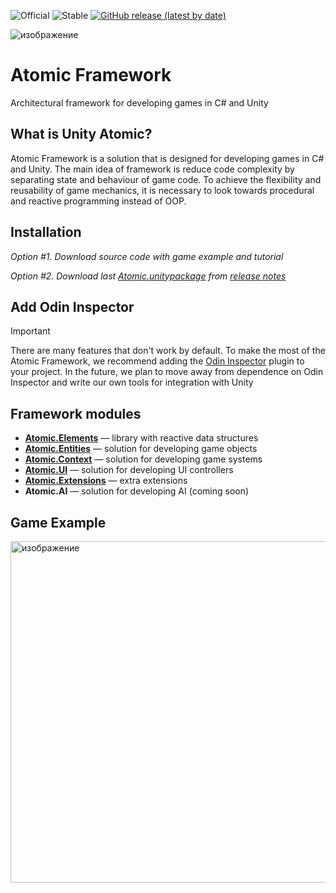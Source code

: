 ![Official](https://img.shields.io/badge/official-1D79AC)
![Stable](https://img.shields.io/badge/stable-5FBA27)
[![GitHub release (latest by date)](https://img.shields.io/github/v/release/starkre22/Atomic?color=red)](https://github.com/starkre22/Atomic/releases)

![изображение](https://github.com/user-attachments/assets/bd9b13da-fed3-41dc-b84e-ef87b3301dfa)
# Atomic Framework
Architectural framework for developing games in C# and Unity

What is Unity Atomic?
---
Atomic Framework is a solution that is designed for developing games in C# and Unity. The main idea of framework is reduce code complexity by separating state and behaviour of game code. To achieve the flexibility and reusability of game mechanics, it is necessary to look towards procedural and reactive programming instead of OOP.

## Installation

_Option #1. Download source code with game example and tutorial_

_Option #2. Download last [Atomic.unitypackage](https://github.com/StarKRE22/Atomic/releases/download/v.1.0/Atomic.unitypackage) from [release notes](https://github.com/StarKRE22/Atomic/releases)_ 

## Add Odin Inspector
> [!IMPORTANT]
> There are many features that don't work by default. To make the most of the Atomic Framework, we recommend adding the [Odin Inspector](https://assetstore.unity.com/packages/tools/utilities/odin-inspector-and-serializer-89041) plugin to your project. In the future, we plan to move away from dependence on Odin Inspector and write our own tools for integration with Unity

## Framework modules
- **[Atomic.Elements](https://github.com/StarKRE22/Atomic/tree/main/Assets/Plugins/Atomic/Elements)** — library with reactive data structures
- **[Atomic.Entities](https://github.com/StarKRE22/Atomic/tree/main/Assets/Plugins/Atomic/Entities)** — solution for developing game objects
- **[Atomic.Context](https://github.com/StarKRE22/Atomic/tree/main/Assets/Plugins/Atomic/Context)** — solution for developing game systems
- **[Atomic.UI](https://github.com/StarKRE22/Atomic/tree/main/Assets/Plugins/Atomic/UI)** — solution for developing UI controllers
- **[Atomic.Extensions](https://github.com/StarKRE22/Atomic/tree/main/Assets/Plugins/Atomic/Extensions)** — extra extensions
- **Atomic.AI** — solution for developing AI (coming soon)

## Game Example
<img width="546" alt="изображение" src="https://github.com/user-attachments/assets/c7d114c8-f9bd-4c59-be36-2dc7ee3cdac9">


